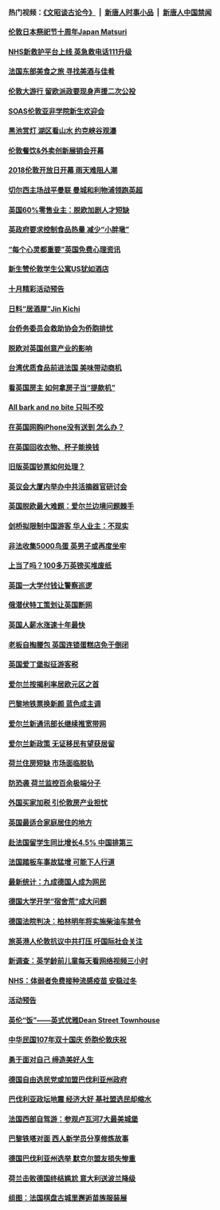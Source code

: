 #### 热门视频：[《文昭谈古论今》](https://github.com/gfw-breaker/wenzhao/blob/master/README.md?t=10231233) &nbsp;|&nbsp; [新唐人时事小品](https://github.com/gfw-breaker/ntdtv-comedy/blob/master/README.md?t=10231233) &nbsp;|&nbsp; [新唐人中国禁闻](https://github.com/gfw-breaker/ntdtv-news/blob/master/README.md?t=10231233)

#### [伦敦日本祭祀节十周年Japan Matsuri](../pages/nsc974/n10802926.md?t=10231233) 

#### [NHS新救护平台上线 英急救电话111升级](../pages/nsc974/n10802902.md?t=10231233) 

#### [法国东部美食之旅 寻找美酒与佳肴](../pages/nsc974/n10801640.md?t=10231233) 

#### [伦敦大游行 留欧派政要现身声援二次公投](../pages/nsc974/n10801279.md?t=10231233) 

#### [SOAS伦敦亚非学院新生欢迎会](../pages/nsc974/n10800385.md?t=10231233) 

#### [黑池赏灯 湖区看山水 约克峡谷观瀑](../pages/nsc974/n10800379.md?t=10231233) 

#### [伦敦餐饮&外卖创新展销会开幕](../pages/nsc974/n10800370.md?t=10231233) 

#### [2018伦敦开放日开幕 雨天难阻人潮](../pages/nsc974/n10800357.md?t=10231233) 

#### [切尔西主场战平曼联 曼城和利物浦领跑英超](../pages/nsc974/n10799387.md?t=10231233) 

#### [英国60%零售业主：脱欧加剧人才短缺](../pages/nsc974/n10798814.md?t=10231233) 

#### [英政府要求控制食品热量 减少“小胖墩”](../pages/nsc974/n10798915.md?t=10231233) 

#### [“每个心灵都重要”英国免费心理资讯](../pages/nsc974/n10798906.md?t=10231233) 

#### [新生赞伦敦学生公寓US犹如酒店](../pages/nsc974/n10798881.md?t=10231233) 

#### [十月精彩活动预告](../pages/nsc974/n10798869.md?t=10231233) 

#### [日料“居酒屋”Jin Kichi](../pages/nsc974/n10798856.md?t=10231233) 

#### [台侨务委员会救助协会为侨胞排忧](../pages/nsc974/n10798830.md?t=10231233) 

#### [脱欧对英国创意产业的影响](../pages/nsc974/n10798806.md?t=10231233) 

#### [台湾优质食品前进法国 美味带动商机](../pages/nsc974/n10796380.md?t=10231233) 

#### [看英国房主 如何拿房子当“提款机”](../pages/nsc974/n10795639.md?t=10231233) 

#### [All bark and no bite 只叫不咬](../pages/nsc974/n10795626.md?t=10231233) 

#### [在英国网购iPhone没有送到 怎么办？](../pages/nsc974/n10795611.md?t=10231233) 

#### [在英国回收衣物、杯子能换钱](../pages/nsc974/n10795600.md?t=10231233) 

#### [旧版英国钞票如何处理？](../pages/nsc974/n10795574.md?t=10231233) 

#### [英议会大厦内举办中共活摘器官研讨会](../pages/nsc974/n10795559.md?t=10231233) 

#### [英国脱欧最大难题：爱尔兰边境问题棘手](../pages/nsc974/n10793065.md?t=10231233) 

#### [剑桥拟限制中国游客 华人业主：不现实](../pages/nsc974/n10793028.md?t=10231233) 

#### [非法收集5000鸟蛋 英男子或再度坐牢](../pages/nsc974/n10793168.md?t=10231233) 

#### [上当了吗？100多万英镑买堆废纸](../pages/nsc974/n10793153.md?t=10231233) 

#### [英国一大学付钱让警察巡逻](../pages/nsc974/n10793144.md?t=10231233) 

#### [俄潜伏特工策划让英国断网](../pages/nsc974/n10793138.md?t=10231233) 

#### [英国人薪水涨速十年最快](../pages/nsc974/n10793134.md?t=10231233) 

#### [老板自掏腰包 英国连锁蛋糕店免于倒闭](../pages/nsc974/n10793123.md?t=10231233) 

#### [英国爱丁堡拟征游客税](../pages/nsc974/n10793043.md?t=10231233) 

#### [爱尔兰按揭利率居欧元区之首](../pages/nsc974/n10792636.md?t=10231233) 

#### [巴黎地铁票换新颜 蓝色成主调](../pages/nsc974/n10792539.md?t=10231233) 

#### [爱尔兰新通讯部长继续推宽带网](../pages/nsc974/n10792470.md?t=10231233) 

#### [爱尔兰新政策 无证移民有望获居留](../pages/nsc974/n10792193.md?t=10231233) 

#### [荷兰住房短缺 市场面临脱轨](../pages/nsc974/n10792107.md?t=10231233) 

#### [防恐袭 荷兰监控百余极端分子](../pages/nsc974/n10792022.md?t=10231233) 

#### [外国买家加税 引伦敦房产业担忧](../pages/nsc974/n10790977.md?t=10231233) 

#### [英国最适合家庭居住的地方](../pages/nsc974/n10790961.md?t=10231233) 

#### [赴法国留学生同比增长4.5% 中国排第三](../pages/nsc974/n10790702.md?t=10231233) 

#### [法国踏板车事故猛增 可能下人行道](../pages/nsc974/n10790752.md?t=10231233) 

#### [最新统计：九成德国人成为网民](../pages/nsc974/n10789368.md?t=10231233) 

#### [德国大学开学“宿舍荒”成大问题](../pages/nsc974/n10789287.md?t=10231233) 

#### [德国法院判决：柏林明年将实施柴油车禁令](../pages/nsc974/n10788104.md?t=10231233) 

#### [旅英港人伦敦抗议中共打压 吁国际社会关注](../pages/nsc974/n10788264.md?t=10231233) 

#### [新调查：英学龄前儿童每天看网络视频三小时](../pages/nsc974/n10788331.md?t=10231233) 

#### [NHS：体弱者免费接种流感疫苗 安稳过冬](../pages/nsc974/n10788326.md?t=10231233) 

#### [活动预告](../pages/nsc974/n10788321.md?t=10231233) 

#### [英伦“饭”——英式优雅Dean Street Townhouse](../pages/nsc974/n10788313.md?t=10231233) 

#### [中华民国107年双十国庆 侨胞伦敦庆祝](../pages/nsc974/n10788304.md?t=10231233) 

#### [勇于面对自己 缔造美好人生](../pages/nsc974/n10788275.md?t=10231233) 

#### [德国自由选民党或加盟巴伐利亚州政府](../pages/nsc974/n10788073.md?t=10231233) 

#### [巴伐利亚政坛地震  经济大好 基社盟选民却缩水](../pages/nsc974/n10787951.md?t=10231233) 

#### [法国西部自驾游：参观卢瓦河7大最美城堡](../pages/nsc974/n10760218.md?t=10231233) 

#### [巴黎铁塔对面 西人新学员分享修炼故事](../pages/nsc974/n10786939.md?t=10231233) 

#### [德国巴伐利亚州选举 默克尔盟友损失惨重](../pages/nsc974/n10783385.md?t=10231233) 

#### [荷兰击败德国终结尴尬 意大利送波兰降级](../pages/nsc974/n10783771.md?t=10231233) 

#### [组图：法国棋盘古城里邂逅苗族服装展](../pages/nsc974/n10781596.md?t=10231233) 

